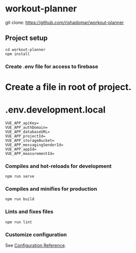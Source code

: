 # workout-planner

git clone:
https://github.com/rishadomar/workout-planner

## Project setup
```
cd workout-planner
npm install
```

### Create .env file for access to firebase
# Create a file in root of project.
# .env.development.local
```
VUE_APP_apiKey=
VUE_APP_authDomain=
VUE_APP_databaseURL=
VUE_APP_projectId=
VUE_APP_storageBucket=
VUE_APP_messagingSenderId=
VUE_APP_appId=
VUE_APP_measurementId=
```

### Compiles and hot-reloads for development
```
npm run serve
```

### Compiles and minifies for production
```
npm run build
```

### Lints and fixes files
```
npm run lint
```

### Customize configuration
See [Configuration Reference](https://cli.vuejs.org/config/).
